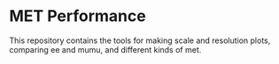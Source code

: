 # MET Performance
This repository contains the tools for making scale and resolution plots, comparing ee and mumu, and different kinds of met. 

